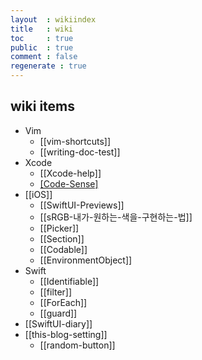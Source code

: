 ```yaml
---
layout  : wikiindex
title   : wiki
toc     : true
public  : true
comment : false
regenerate : true
---
```


## wiki items
* Vim
	* [[vim-shortcuts]]
	* [[writing-doc-test]]
* Xcode
	* [[Xcode-help]]
	* [[Code-Sense]](Xcode-Icons)
* [[iOS]]
	* [[SwiftUI-Previews]]
	* [[sRGB-내가-원하는-색을-구현하는-법]]
	* [[Picker]]
	* [[Section]]
	* [[Codable]]
	* [[EnvironmentObject]]
* Swift
	* [[Identifiable]]
	* [[filter]]
	* [[ForEach]]
	* [[guard]]
* [[SwiftUI-diary]]
* [[this-blog-setting]]
	* [[random-button]]


